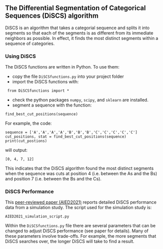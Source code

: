 ## The Differential Segmentation of Categorical Sequences (DiSCS) algorithm 
DiSCS is an algorithm that takes a categorial sequence and splits it into segments so that each of the segments is as different from its immediate neighbors as possible. In effect, it finds the most distinct segments within a sequence of categories.

### Using DiSCS
The DiSCS functions are written in Python. To use them:
 - copy the file `DiSCSfunctions.py` into your project folder
 - import the DiSCS functions with:
```
 from DiSCSfunctions import *
```
 - check the python packages `numpy`, `scipy`, and `sklearn` are installed.
 - segment a sequence with the function:
 ```
find_best_cut_positions(sequence)
```

For example, the code:
```
sequence = ['A','A','A','A','B','B','B','C','C','C','C','C']
cut_positions, stat = find_best_cut_positions(sequence)
print(cut_postions)
```
will output:
```
[0, 4, 7, 12]
```
This indicates that the DiSCS algorithm found the most distinct segments when the sequence was cuts at position 4 (i.e. between the As and the Bs) and position 7 (i.e. between the Bs and the Cs).

### DiSCS Performance

This [peer-reviewed paper (AIED2021)](https://github.com/jpbywater/DiSCS/blob/main/DiSCS%20_final_camera_ready.pdf) reports detailed DiSCS performance data from a simulation study. The script used for the simulation study is:
```
AIED2021_simulation_script.py
```
Within the `DiSCSfunctions.py` file there are several parameters that can be changed to adjust DiSCS performance (see paper for details). Many of these parameters involve trade-offs. For example, the more segments that DiSCS searches over, the longer DiSCS will take to find a result.  

